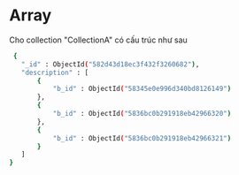# Array
Cho collection "CollectionA" có cấu trúc như sau
 ```sh
  {
    "_id" : ObjectId("582d43d18ec3f432f3260682"),
    "description" : [ 
        {
            "b_id" : ObjectId("58345e0e996d340bd8126149")
        }, 
        {
            "b_id" : ObjectId("5836bc0b291918eb42966320")
        }, 
        {
            "b_id" : ObjectId("5836bc0b291918eb42966321")
        }
    ]
}


